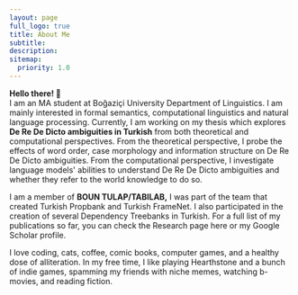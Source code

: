 ```yaml
---
layout: page
full_logo: true
title: About Me
subtitle: 
description: 
sitemap:
  priority: 1.0
---
```

<b> Hello there! 👋 </b>
<br>
I am an MA student at Boğaziçi University Department of Linguistics. I am mainly interested in formal semantics, computational linguistics and natural language processing. Currently, I am working on my thesis which explores <b>De Re De Dicto ambiguities in Turkish</b> from both theoretical and computational perspectives. From the theoretical perspective, I probe the effects of word order, case morphology and information structure on De Re De Dicto ambiguities. From the computational perspective, I investigate language models' abilities to understand De Re De Dicto ambiguities and whether they refer to the world knowledge to do so. 

I am a member of <b>BOUN TULAP/TABILAB,</b> I was part of the team that created Turkish Propbank and Turkish FrameNet. I also participated in the creation of several Dependency Treebanks in Turkish. For a full list of my publications so far, you can check the Research page here or my Google Scholar profile. 

I love coding, cats, coffee, comic books, computer games, and a healthy dose of alliteration. In my free time, I like playing Hearthstone and a bunch of indie games, spamming my friends with niche memes, watching b-movies, and reading fiction. 
<br>
<br>
<br>
